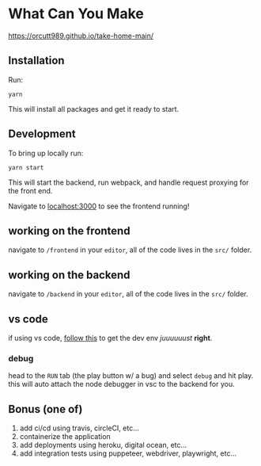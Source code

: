 # What Can You Make

https://orcutt989.github.io/take-home-main/

## Installation

Run:

    yarn

This will install all packages and get it ready to start.

## Development

To bring up locally run:

    yarn start

This will start the backend, run webpack, and handle request proxying for the front end.

Navigate to [localhost:3000](http://localhost:3000) to see the frontend running!

## working on the frontend

navigate to `/frontend` in your `editor`, all of the code lives in the `src/` folder.

## working on the backend

navigate to `/backend` in your `editor`, all of the code lives in the `src/` folder.

## vs code

if using vs code, [follow this](https://yarnpkg.com/getting-started/editor-sdks/#vscode) to get the dev env _juuuuuust_ **right**.

### debug

head to the `RUN` tab (the play button w/ a bug) and select `debug` and hit play. this will auto attach the node debugger in vsc to the backend for you.

## Bonus (one of)

1. add ci/cd using travis, circleCI, etc...
1. containerize the application
1. add deployments using heroku, digital ocean, etc...
1. add integration tests using puppeteer, webdriver, playwright, etc...
